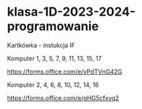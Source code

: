 # klasa-1D-2023-2024-programowanie


Kartkówka - instukcja IF

Komputer 1, 3, 5, 7, 9, 11, 13, 15, 17

https://forms.office.com/e/vPdTVnG42G

Komputer 2, 4, 6, 8, 10, 12, 14, 16

https://forms.office.com/e/gHG5cfxvq2
